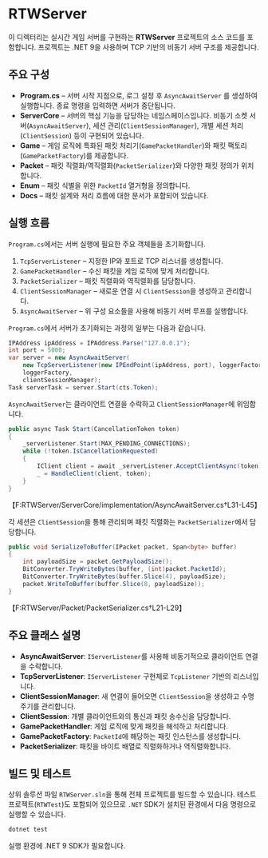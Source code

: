 # RTWServer

이 디렉터리는 실시간 게임 서버를 구현하는 **RTWServer** 프로젝트의 소스 코드를 포함합니다. 프로젝트는 .NET 9을 사용하며 TCP 기반의 비동기 서버 구조를 제공합니다.

## 주요 구성

- **Program.cs** – 서버 시작 지점으로, 로그 설정 후 `AsyncAwaitServer` 를 생성하여 실행합니다. 종료 명령을 입력하면 서버가 중단됩니다.
- **ServerCore** – 서버의 핵심 기능을 담당하는 네임스페이스입니다. 비동기 소켓 서버(`AsyncAwaitServer`), 세션 관리(`ClientSessionManager`), 개별 세션 처리(`ClientSession`) 등이 구현되어 있습니다.
- **Game** – 게임 로직에 특화된 패킷 처리기(`GamePacketHandler`)와 패킷 팩토리(`GamePacketFactory`)를 제공합니다.
- **Packet** – 패킷 직렬화/역직렬화(`PacketSerializer`)와 다양한 패킷 정의가 위치합니다.
- **Enum** – 패킷 식별을 위한 `PacketId` 열거형을 정의합니다.
- **Docs** – 패킷 설계와 처리 흐름에 대한 문서가 포함되어 있습니다.

## 실행 흐름


`Program.cs`에서는 서버 실행에 필요한 주요 객체들을 초기화합니다.

1. `TcpServerListener` – 지정한 IP와 포트로 TCP 리스너를 생성합니다.
2. `GamePacketHandler` – 수신 패킷을 게임 로직에 맞게 처리합니다.
3. `PacketSerializer` – 패킷 직렬화와 역직렬화를 담당합니다.
4. `ClientSessionManager` – 새로운 연결 시 `ClientSession`을 생성하고 관리합니다.
5. `AsyncAwaitServer` – 위 구성 요소들을 사용해 비동기 서버 루프를 실행합니다.

`Program.cs`에서 서버가 초기화되는 과정의 일부는 다음과 같습니다.

```csharp
IPAddress ipAddress = IPAddress.Parse("127.0.0.1");
int port = 5000;
var server = new AsyncAwaitServer(
    new TcpServerListener(new IPEndPoint(ipAddress, port), loggerFactory),
    loggerFactory,
    clientSessionManager);
Task serverTask = server.Start(cts.Token);
```

`AsyncAwaitServer`는 클라이언트 연결을 수락하고 `ClientSessionManager`에 위임합니다.

```csharp
public async Task Start(CancellationToken token)
{
    _serverListener.Start(MAX_PENDING_CONNECTIONS);
    while (!token.IsCancellationRequested)
    {
        IClient client = await _serverListener.AcceptClientAsync(token);
        _ = HandleClient(client, token);
    }
}
```
【F:RTWServer/ServerCore/implementation/AsyncAwaitServer.cs†L31-L45】

각 세션은 `ClientSession`을 통해 관리되며 패킷 직렬화는 `PacketSerializer`에서 담당합니다.

```csharp
public void SerializeToBuffer(IPacket packet, Span<byte> buffer)
{
    int payloadSize = packet.GetPayloadSize();
    BitConverter.TryWriteBytes(buffer, (int)packet.PacketId);
    BitConverter.TryWriteBytes(buffer.Slice(4), payloadSize);
    packet.WriteToBuffer(buffer.Slice(8, payloadSize));
}
```
【F:RTWServer/Packet/PacketSerializer.cs†L21-L29】


## 주요 클래스 설명

- **AsyncAwaitServer**: `IServerListener`를 사용해 비동기적으로 클라이언트 연결을 수락합니다.
- **TcpServerListener**: `IServerListener` 구현체로 `TcpListener` 기반의 리스너입니다.
- **ClientSessionManager**: 새 연결이 들어오면 `ClientSession`을 생성하고 수명 주기를 관리합니다.
- **ClientSession**: 개별 클라이언트와의 통신과 패킷 송수신을 담당합니다.
- **GamePacketHandler**: 게임 로직에 맞게 패킷을 해석하고 처리합니다.
- **GamePacketFactory**: `PacketId`에 해당하는 패킷 인스턴스를 생성합니다.
- **PacketSerializer**: 패킷을 바이트 배열로 직렬화하거나 역직렬화합니다.

## 빌드 및 테스트

상위 솔루션 파일 `RTWServer.sln`을 통해 전체 프로젝트를 빌드할 수 있습니다. 테스트 프로젝트(`RTWTest`)도 포함되어 있으므로 `.NET` SDK가 설치된 환경에서 다음 명령으로 실행할 수 있습니다.

```bash
dotnet test
```

실행 환경에 .NET 9 SDK가 필요합니다.

